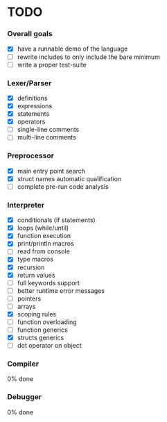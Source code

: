 # TODO

### Overall goals
- [x] have a runnable demo of the language
- [ ] rewrite includes to only include the bare minimum
- [ ] write a proper test-suite

### Lexer/Parser
- [x] definitions
- [x] expressions
- [x] statements
- [x] operators
- [ ] single-line comments
- [ ] multi-line comments

### Preprocessor
- [x] main entry point search
- [x] struct names automatic qualification
- [ ] complete pre-run code analysis

### Interpreter
- [x] conditionals (if statements)
- [x] loops (while/until)
- [x] function execution
- [x] print/println macros
- [ ] read from console
- [x] type macros
- [x] recursion
- [x] return values
- [ ] full keywords support
- [ ] better runtime error messages
- [ ] pointers
- [ ] arrays
- [x] scoping rules
- [ ] function overloading
- [ ] function generics
- [x] structs generics
- [ ] dot operator on object

### Compiler
0% done

### Debugger
0% done
